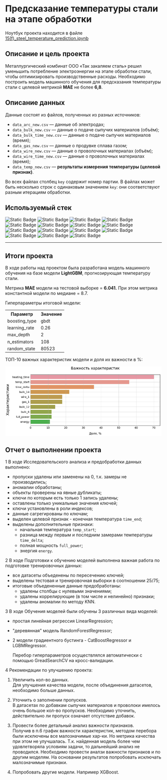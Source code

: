 # Предсказание температуры стали на этапе обработки
Ноутбук проекта находится в файле [15(f)_steel_temperature_prediction.ipynb](https://github.com/ArtemV0ronin/steel_temperature_prediction/blob/main/15(f)_steel_temperature_prediction.ipynb)

## Описание и цель проекта
Металлургический комбинат ООО «Так закаляем сталь» решил уменьшить потребление электроэнергии на этапе обработки стали, чтобы оптимизировать производственные расходы. Необходимо построить модель машинного обучения для предсказания температуры стали с целевой метрикой **MAE** не более **6,8**.

## Описание данных
Данные состоят из файлов, полученных из разных источников:
- `data_arc_new.csv` — данные об электродах;
- `data_bulk_new.csv` — данные о подаче сыпучих материалов (объём);
- `data_bulk_time_new.csv` *—* данные о подаче сыпучих материалов (время);
- `data_gas_new.csv` — данные о продувке сплава газом;
- `data_wire_new.csv` — данные о проволочных материалах (объём);
- `data_wire_time_new.csv` — данные о проволочных материалах (время);
- `data_temp_new.csv` — **результаты измерения температуры (целевой признак)**.

Во всех файлах столбец `key` содержит номер партии. В файлах может быть несколько строк с одинаковым значением `key`: они соответствуют разным итерациям обработки.

## Используемый стек
![Static Badge](https://img.shields.io/badge/sklearn-red)
![Static Badge](https://img.shields.io/badge/LinearRegression-red)
![Static Badge](https://img.shields.io/badge/RandomForestRegressor-red)
![Static Badge](https://img.shields.io/badge/CatBoostRegressor-red)
![Static Badge](https://img.shields.io/badge/LGBMRegressor-red)
![Static Badge](https://img.shields.io/badge/KNN-red)
![Static Badge](https://img.shields.io/badge/GridSearchCV-red)
![Static Badge](https://img.shields.io/badge/StandardScaler-red)
![Static Badge](https://img.shields.io/badge/pandas-red)
![Static Badge](https://img.shields.io/badge/numpy-red)
![Static Badge](https://img.shields.io/badge/matplotlib-red)
![Static Badge](https://img.shields.io/badge/seaborn-red)
![Static Badge](https://img.shields.io/badge/phik-red)
![Static Badge](https://img.shields.io/badge/tqdm-red)
![Static Badge](https://img.shields.io/badge/time-red)

---

## Итоги проекта
В ходе работы над проектом была разработана модель машинного обучения на базе модели **LightGBM**, прогнозирующая температуру стали.

Метрика **MAE** модели на тестовой выборке = **6.041.** При этом метрика константной модели по медиане = 8.7.

Гиперпараметры итоговой модели:

<table>
<tr>
  <th>Параметр</th>
  <th>Значение</th>
</tr>
<tr>
  <td>boosting_type</td>
  <td>gbdt</td>
</tr>    
<tr>
  <td>learning_rate</td>
  <td>0.26</td>
</tr>   
<tr>
  <td>max_depth</td>
  <td>2</td>
</tr> 
<tr>
  <td>n_estimators</td>
  <td>108</td>
</tr>
<tr>
  <td>random_state</td>
  <td>80523</td>
</tr>
</table>

ТОП-10 важных характеристик модели и доля их важности в %:

![top-10](https://github.com/ArtemV0ronin/steel_temperature_prediction/blob/main/media/Важность%20хар-к%20топ-10.jpg)

## Отчет о выполнении проекта

1 В ходе Исследовательского анализа и предобработки данных выполнено:

- пропуски удалены или заменены на 0, т.к. замеры не производились;
- аномалии обработаны;
- объекты проверены на явные дубликаты;
- ключи по которым есть только 1 запись удалены;
- оставлены только уникальные значения ключей;
- ключи установлены в роли индексов;
- данные сагрегированы по ключам;
- выделен целевой признак - конечная температура `time_end`;
- выделены дополнительные признаки: 
    - начальная температура `temp_start`;
    - разница между первым и последним замерами температуры `time_delta`;
    - полная мощность `full_power`;
    - энергия `energy`.

2 В ходе Подготовки к обучению моделей выполнена важная работа по подготовке тренировочных данных:

- все датасеты объеденены по пересечению ключей;
- выделены тестовая и тренировочная выборки в соотношении 25/75;
- итоговые объедененные данные предобработаны:
    - удалены столбцы с нулевыми значениями;
    - удалены коррелирующие (в том числе и нелинейно) признаки;
    - удалены аномалии по методу KNN.

3 В ходе Обучения моделей были обучены 3 различных вида моделей:

- простая линейная регрессия LinearRegression;
- "деревянная" модель RandomForestRegressor;
- 2 модели градиентного бустинга - CatBoostRegressor и LGBMRegressor.

  Перебор гиперпараметров осуществлялся автоматически с помощью GreadSearchCV на кросс-валидации.

4 Рекомендации по улучшению проекта:

1) Увеличить кол-во данных.   
Для улучшения качества модели,  после объединения датасетов, необходимо больше данных.   

2) Уточнить о заполнении пропусков.   
В датасетах по добавкам сыпучих материалов и проволоки имелось очень большое кол-во пропусков. Необходимо уточнить, действительно ли пропуск означает отсутствие добавок.  

3) Провести более детальный анализ важности признаков.  
Получив в п.6 график важности характеристик, методом перебора были исключены все малозначимые хар-ки. Но метрика качества при этом не улучшалась. Т.к. найденная модель более чем удовлетворяла условиям задачи, то дальнейший анализ не проводился. Необходимо провести аналзи важности признаков и по другим моделям. На основании результатов попробовать исключать малозначимые признаки.

4) Попробовать другие модели. Например XGBoost.

